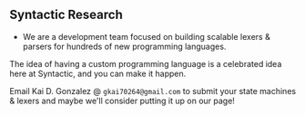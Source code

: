 ## Syntactic Research

- We are a development team focused on building scalable lexers & parsers for hundreds of new programming languages.

The idea of having a custom programming language is a celebrated idea here at Syntactic, and you can make it happen.

Email Kai D. Gonzalez @ `gkai70264@gmail.com` to submit your state machines & lexers and maybe we'll consider putting it up on our page!

